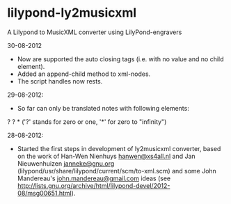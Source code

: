 lilypond-ly2musicxml
====================

A Lilypond to MusicXML converter using LilyPond-engravers

30-08-2012
* Now are supported the auto closing tags (i.e. with no value and no child element).
* Added an append-child method to xml-nodes.
* The script handles now rests.

29-08-2012:
* So far can only be translated notes with following elements:
<note>
    <pitch>
        <step/>
        <alter/>?
        <octave/>
    </pitch>
    <accidental/>?
    <duration/>
    <type/>
    <dot/>*
</note>
('?' stands for zero or one, '*' for zero to "infinity")

28-08-2012:
* Started the first steps in development of ly2musicxml converter, based on the work of Han-Wen Nienhuys <hanwen@xs4all.nl>
and Jan Nieuwenhuizen <janneke@gnu.org> (lilypond/usr/share/lilypond/current/scm/to-xml.scm) and some John Mandereau's <john.mandereau@gmail.com> ideas (see http://lists.gnu.org/archive/html/lilypond-devel/2012-08/msg00651.html).
